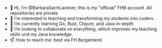 - 👋 Hi, I’m @BarbaraSachLackner, this is my "official" FHB account. All repositories are private. 
- 👀 I’m interested in teaching and transforming my students into coders.
- 🌱 I’m currently learning Go, Rust, Clojure, and Java in-depth
- 💞️ I’m looking to collaborate on everything, which improves my teaching skills und my Java knowledge. 
- 📫 How to reach me: best via FH Burgenland. 

<!---
BarbaraSachLackner/BarbaraSachLackner is a ✨ special ✨ repository because its `README.md` (this file) appears on your GitHub profile.
You can click the Preview link to take a look at your changes.
--->
